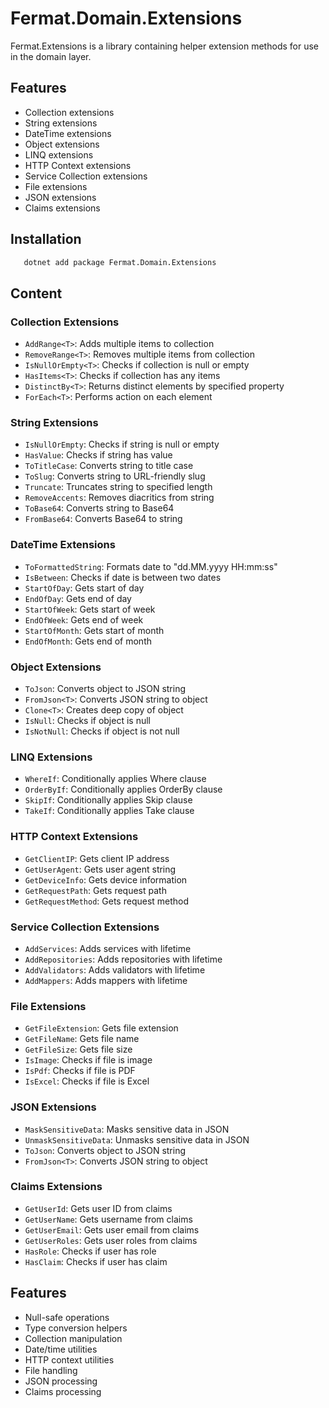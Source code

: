 # Fermat.Domain.Extensions

Fermat.Extensions is a library containing helper extension methods for use in the domain layer.

## Features

- Collection extensions
- String extensions
- DateTime extensions
- Object extensions
- LINQ extensions
- HTTP Context extensions
- Service Collection extensions
- File extensions
- JSON extensions
- Claims extensions

## Installation

``` bash
   dotnet add package Fermat.Domain.Extensions
```

## Content

### Collection Extensions
- `AddRange<T>`: Adds multiple items to collection
- `RemoveRange<T>`: Removes multiple items from collection
- `IsNullOrEmpty<T>`: Checks if collection is null or empty
- `HasItems<T>`: Checks if collection has any items
- `DistinctBy<T>`: Returns distinct elements by specified property
- `ForEach<T>`: Performs action on each element

### String Extensions
- `IsNullOrEmpty`: Checks if string is null or empty
- `HasValue`: Checks if string has value
- `ToTitleCase`: Converts string to title case
- `ToSlug`: Converts string to URL-friendly slug
- `Truncate`: Truncates string to specified length
- `RemoveAccents`: Removes diacritics from string
- `ToBase64`: Converts string to Base64
- `FromBase64`: Converts Base64 to string

### DateTime Extensions
- `ToFormattedString`: Formats date to "dd.MM.yyyy HH:mm:ss"
- `IsBetween`: Checks if date is between two dates
- `StartOfDay`: Gets start of day
- `EndOfDay`: Gets end of day
- `StartOfWeek`: Gets start of week
- `EndOfWeek`: Gets end of week
- `StartOfMonth`: Gets start of month
- `EndOfMonth`: Gets end of month

### Object Extensions
- `ToJson`: Converts object to JSON string
- `FromJson<T>`: Converts JSON string to object
- `Clone<T>`: Creates deep copy of object
- `IsNull`: Checks if object is null
- `IsNotNull`: Checks if object is not null

### LINQ Extensions
- `WhereIf`: Conditionally applies Where clause
- `OrderByIf`: Conditionally applies OrderBy clause
- `SkipIf`: Conditionally applies Skip clause
- `TakeIf`: Conditionally applies Take clause

### HTTP Context Extensions
- `GetClientIP`: Gets client IP address
- `GetUserAgent`: Gets user agent string
- `GetDeviceInfo`: Gets device information
- `GetRequestPath`: Gets request path
- `GetRequestMethod`: Gets request method

### Service Collection Extensions
- `AddServices`: Adds services with lifetime
- `AddRepositories`: Adds repositories with lifetime
- `AddValidators`: Adds validators with lifetime
- `AddMappers`: Adds mappers with lifetime

### File Extensions
- `GetFileExtension`: Gets file extension
- `GetFileName`: Gets file name
- `GetFileSize`: Gets file size
- `IsImage`: Checks if file is image
- `IsPdf`: Checks if file is PDF
- `IsExcel`: Checks if file is Excel

### JSON Extensions
- `MaskSensitiveData`: Masks sensitive data in JSON
- `UnmaskSensitiveData`: Unmasks sensitive data in JSON
- `ToJson`: Converts object to JSON string
- `FromJson<T>`: Converts JSON string to object

### Claims Extensions
- `GetUserId`: Gets user ID from claims
- `GetUserName`: Gets username from claims
- `GetUserEmail`: Gets user email from claims
- `GetUserRoles`: Gets user roles from claims
- `HasRole`: Checks if user has role
- `HasClaim`: Checks if user has claim

## Features

- Null-safe operations
- Type conversion helpers
- Collection manipulation
- Date/time utilities
- HTTP context utilities
- File handling
- JSON processing
- Claims processing